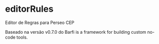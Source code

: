 # editorRules
Editor de Regras para Perseo CEP

Baseado na versão v0.7.0 do Barfi is a framework for building custom no-code tools. 
